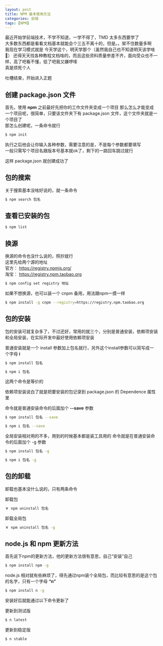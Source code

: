 ```yaml
---
layout: post
title: NPM 基本使用方法
categories: 前端
tags: [NPM]
---
```


最近开始学前端技术，不学不知道，一学不得了，TMD 太多东西要学了    
大多数东西都是看看文档基本就能会个三五不离十的，但是。。架不住数量多啊    
我现在学习模式就是 今天学这个，明天学那个（虽然我自己也不知道明天该学啥🤣）
还得天天找各种教程文档啥的，而且这些资料质量参差不齐，面向受众也不一样，高了吧看不懂，低了吧我又嫌啰嗦    
真是烦死个人    
    
吐槽结束，开始进入正题    
     
创建 package.json 文件
--------------------------------------------
首先，使用 **npm** 之前最好先把你的工作文件夹变成一个项目
那么怎么才能变成一个项目呢，很简单，只要该文件夹下有 package.json 文件，这个文件夹就是一个项目了    
那怎么创建呢，一条命令就行   
``` bash
$ npm init
```
执行之后他会让你输入各种参数，需要注意的是，不是每个参数都要填写    
一般只需写个项目名跟版本号基本就ok了，剩下的一路回车跳过就行    
    
这样 package.json 就创建成功了    
    
包的搜索
-----------------------------------
关于搜索基本没啥好说的，就一条命令
```bash
$ npm search 包名
```
    
查看已安装的包
-----------------------------------

```bash
$ npm list
```
    
换源
--------------------------
换源的命令也没什么说的，照抄就行   
这里先给两个源的地址    
官方： https://registry.npmjs.org/    
淘宝： https://registry.npm.taobao.org    
```bash
$ npm config set registry 地址
```
如果不想换源，也可以装一个 cnpm 备用，用法跟npm一摸一样    
```bash
$ npm install -g cnpm --registry=https://registry.npm.taobao.org
```

包的安装
------------------------------------------
包的安装可就复杂多了，不过还好，常用的就三个，分别是普通安装，依赖项安装和全局安装，在实际开发中最好使用依赖项安装    
     
普通安装就是一个 install 参数加上包名就行，另外这个install参数可以简写成一个字母 **i**    

```bash
$ npm install 包名
```    

```bash
$ npm i 包名
```

这两个命令是等价的    
    
依赖项安装说白了就是把要安装的包记录到 package.json 的 Dependence 属性里
     
命令就是普通安装命令的后面加个 **--save** 参数    
```bash
$ npm install 包名 --save
```

```bash
$ npm i 包名 --save
```    
    
全局安装相对用的不多，用到的时候基本都是装工具用的
命令就是在普通安装命令的后面加个 -g 参数
```bash
$ npm install 包名 -g
```

```bash
$ npm i 包名 -g
```    
    
包的卸载
---------------------------------------------------
卸载也基本没什么说的，只有两条命令    
    
卸载包
```bash
￥ npm uninstall 包名
```
    
卸载全局包
```bash
￥ npm uninstall 包名 -g
```

node.js 和 npm 更新方法
-----------------------------------------------------
首先说下npm的更新方法，他的更新方法很有意思，自己“安装”自己
```bash
$ npm install npm -g
```
node.js 相对就有些麻烦了，得先通过npm装个全局包，而比较有意思的是这个包的名字，只有一个字母 **“n”**   
```bash
$ npm install n -g
```
安装好后就能通过以下命令更新了    
    
更新到测试版    
```bash
$ n latest
```
    
更新到稳定版    
```bash
$ n stable
```